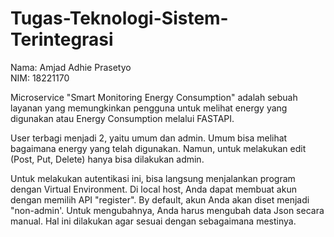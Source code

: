# Tugas-Teknologi-Sistem-Terintegrasi

Nama: Amjad Adhie Prasetyo<br /> 
NIM: 18221170<br />

Microservice "Smart Monitoring Energy Consumption" adalah sebuah layanan yang memungkinkan pengguna untuk melihat energy yang digunakan atau Energy Consumption melalui FASTAPI. 

User terbagi menjadi 2, yaitu umum dan admin. Umum bisa melihat bagaimana energy yang telah digunakan. Namun, untuk melakukan edit (Post, Put, Delete) hanya bisa dilakukan admin.

Untuk melakukan autentikasi ini, bisa langsung menjalankan program dengan Virtual Environment. Di local host, Anda dapat membuat akun dengan memilih API "register".
By default, akun Anda akan diset menjadi "non-admin'. Untuk mengubahnya, Anda harus mengubah data Json secara manual. Hal ini dilakukan agar sesuai dengan sebagaimana mestinya.
